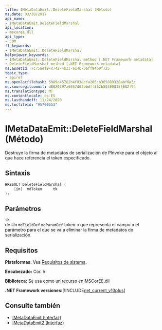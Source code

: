 ```yaml
---
title: IMetaDataEmit::DeleteFieldMarshal (Método)
ms.date: 03/30/2017
api_name:
- IMetaDataEmit.DeleteFieldMarshal
api_location:
- mscoree.dll
api_type:
- COM
f1_keywords:
- IMetaDataEmit::DeleteFieldMarshal
helpviewer_keywords:
- IMetaDataEmit::DeleteFieldMarshal method [.NET Framework metadata]
- DeleteFieldMarshal method [.NET Framework metadata]
ms.assetid: 7c75aef9-c742-4b33-a14b-56ff94b0f725
topic_type:
- apiref
ms.openlocfilehash: 5989c45782b4f83ecfa285cb305080320abf6a3c
ms.sourcegitcommit: d8020797a6657d0fbbdff362b80300815f682f94
ms.translationtype: MT
ms.contentlocale: es-ES
ms.lasthandoff: 11/24/2020
ms.locfileid: "95700553"
---
```

# <a name="imetadataemitdeletefieldmarshal-method"></a>IMetaDataEmit::DeleteFieldMarshal (Método)

Destruye la firma de metadatos de serialización de PInvoke para el objeto al que hace referencia el token especificado.  
  
## <a name="syntax"></a>Sintaxis  
  
```cpp  
HRESULT DeleteFieldMarshal (  
    [in]  mdToken     tk  
);  
```  
  
## <a name="parameters"></a>Parámetros  

 `tk`  
 de Un `mdFieldDef` `mdParamDef` token o que representa el campo o el parámetro para el que se va a eliminar la firma de metadatos de serialización.  
  
## <a name="requirements"></a>Requisitos  

 **Plataformas:** Vea [Requisitos de sistema](../../get-started/system-requirements.md).  
  
 **Encabezado:** Cor. h  
  
 **Biblioteca:** Se usa como un recurso en MSCorEE.dll  
  
 **.NET Framework versiones:**[!INCLUDE[net_current_v10plus](../../../../includes/net-current-v10plus-md.md)]  
  
## <a name="see-also"></a>Consulte también

- [IMetaDataEmit (Interfaz)](imetadataemit-interface.md)
- [IMetaDataEmit2 (Interfaz)](imetadataemit2-interface.md)

